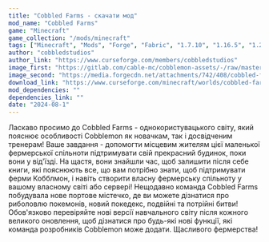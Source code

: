 ```yaml
---
title: "Cobbled Farms - скачати мод"
mod_name: "Cobbled Farms"
game: "Minecraft"
game_collection: "/mods/minecraft"
tags: ["Minecraft", "Mods", "Forge", "Fabric", "1.7.10", "1.16.5", "1.20.2", "1.21", "1.21.1"]
author: "cobbledstudios"
author_link: "https://www.curseforge.com/members/cobbledstudios"
image_first: "https://gitlab.com/cable-mc/cobblemon-assets/-/raw/master/graphics/cobblemon_golurk_banner.png"
image_second: "https://media.forgecdn.net/attachments/742/408/cobbled-farms-sign.png"
download_link: "https://www.curseforge.com/minecraft/worlds/cobbled-farms/files/all?page=1&amp;pageSize=20"
mod_dependencies: ""
dependencies_link: ""
date: "2024-08-1"
---
```


Ласкаво просимо до Cobbled Farms - однокористувацького світу, який пояснює особливості Cobblemon як новачкам, так і досвідченим тренерам! Ваше завдання - допомогти місцевим жителям цієї маленької фермерської спільноти підтримувати свій прекрасний будинок, поки вони у від'їзді. На щастя, вони знайшли час, щоб залишити після себе книги, які пояснюють все, що вам потрібно знати, щоб підтримувати ферми Кобблмон, і навіть створити власну фермерську спільноту у вашому власному світі або сервері! Нещодавно команда Cobbled Farms побудувала нове портове містечко, де ви можете дізнатися про риболовлю покемонів, новий покедекс, подвійні та потрійні битви! Обов'язково перевіряйте нові версії навчального світу після кожного великого оновлення, щоб дізнатися про будь-які нові функції, які команда розробників Cobblemon може додати. Щасливого фермерства!